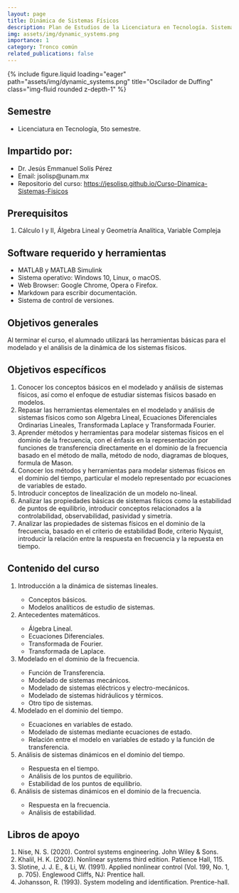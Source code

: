 ```yaml
---
layout: page
title: Dinámica de Sistemas Físicos
description: Plan de Estudios de la Licenciatura en Tecnología. Sistema Escolarizado. Modalidad Presencial
img: assets/img/dynamic_systems.png
importance: 1
category: Tronco común
related_publications: false
---
```


{% include figure.liquid loading="eager" path="assets/img/dynamic_systems.png" title="Oscilador de Duffing" class="img-fluid rounded z-depth-1" %}

## Semestre
<ul>
  <li> Licenciatura en Tecnología, 5to semestre. </li>
</ul>

## Impartido por:
<ul>
  <li> Dr. Jesús Emmanuel Solís Pérez </li>
  <li> Email: jsolisp@unam.mx </li>
  <li> Repositorio del curso: <a href="https://jesolisp.github.io/Curso-Dinamica-Sistemas-Fisicos/docs/home.html">https://jesolisp.github.io/Curso-Dinamica-Sistemas-Fisicos</a> </li>
</ul>

## Prerequisitos
<ol>
 <li> Cálculo I y II, Álgebra Lineal y Geometría Analítica, Variable Compleja </li>
</ol>

## Software requerido y herramientas
<ul>
 <li> MATLAB y MATLAB Simulink</li>
 <li> Sistema operativo: Windows 10, Linux, o macOS.</li>
 <li> Web Browser: Google Chrome, Opera o Firefox.</li>
 <li> Markdown para escribir documentación.</li>
 <li> Sistema de control de versiones.</li>
</ul>

## Objetivos generales
Al terminar el curso, el alumnado utilizará las herramientas básicas para el modelado y el análisis de la dinámica de los sistemas físicos.

## Objetivos específicos
<ol>
 <li> Conocer los conceptos básicos en el modelado y análisis de sistemas físicos, así como el enfoque de estudiar sistemas físicos basado en modelos. </li>
 <li> Repasar las herramientas elementales en el modelado y análisis de sistemas físicos como son Algebra Lineal, Ecuaciones Diferenciales Ordinarias Lineales, Transformada Laplace y Transformada Fourier. </li>
 <li> Aprender métodos y herramientas para modelar sistemas físicos en el dominio de la frecuencia, con el énfasis en la representación por funciones de transferencia directamente en el dominio de la frecuencia basado en el método de malla, método de nodo, diagramas de bloques, formula de Mason. </li>
 <li> Conocer los métodos y herramientas para modelar sistemas físicos en el dominio del tiempo, particular el modelo representado por ecuaciones de variables de estado. </li>
 <li> Introducir conceptos de linealización de un modelo no-lineal. </li>
 <li> Analizar las propiedades básicas de sistemas físicos como la estabilidad de puntos de equilibrio, introducir conceptos relacionados a la controlabilidad, observabilidad, pasividad y simetría. </li>
 <li> Analizar las propiedades de sistemas físicos en el dominio de la frecuencia, basado en el criterio de estabilidad Bode, criterio Nyquist, introducir la relación entre la respuesta en frecuencia y la repuesta en tiempo. </li>
</ol>

## Contenido del curso
<ol>
 <li> Introducción a la dinámica de sistemas lineales. </li>
  <ul>
   <li> Conceptos básicos. </li>
   <li> Modelos analíticos de estudio de sistemas. </li>
  </ul>
 <li> Antecedentes matemáticos. </li>
  <ul>
   <li> Álgebra Lineal. </li>
   <li> Ecuaciones Diferenciales. </li>
   <li> Transformada de Fourier. </li>
   <li> Transformada de Laplace. </li>
  </ul>
 <li> Modelado en el dominio de la frecuencia. </li>
  <ul>
   <li> Función de Transferencia. </li>
   <li> Modelado de sistemas mecánicos. </li>
   <li> Modelado de sistemas eléctricos y electro-mecánicos. </li>
   <li> Modelado de sistemas hidráulicos y térmicos. </li>
   <li> Otro tipo de sistemas. </li>
  </ul>
 <li> Modelado en el dominio del tiempo. </li>
  <ul>
   <li> Ecuaciones en variables de estado. </li>
   <li> Modelado de sistemas mediante ecuaciones de estado. </li>
   <li> Relación entre el modelo en variables de estado y la función de transferencia. </li>
  </ul>
 <li> Análisis de sistemas dinámicos en el dominio del tiempo. </li>
  <ul>
   <li> Respuesta en el tiempo. </li>
   <li> Análisis de los puntos de equilibrio. </li>
   <li> Estabilidad de los puntos de equilibrio. </li>
  </ul>
 <li> Análisis de sistemas dinámicos en el dominio de la frecuencia. </li>
  <ul>
   <li> Respuesta en la frecuencia. </li>
   <li> Análisis de estabilidad. </li>
  </ul>
</ol>

## Libros de apoyo
<ol>
 <li> Nise, N. S. (2020). Control systems engineering. John Wiley & Sons. </li>
 <li> Khalil, H. K. (2002). Nonlinear systems third edition. Patience Hall, 115. </li>
 <li> Slotine, J. J. E., & Li, W. (1991). Applied nonlinear control (Vol. 199, No. 1, p. 705). Englewood Cliffs, NJ: Prentice hall. </li>
 <li> Johansson, R. (1993). System modeling and identification. Prentice-hall. </li>
</ol>